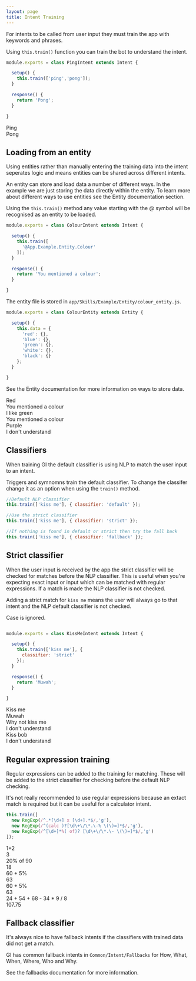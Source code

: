 ```yaml
---
layout: page
title: Intent Training
---
```


For intents to be called from user input they must train the app with keywords and phrases.

Using `this.train()` function you can train the bot to understand the intent.

~~~javascript
module.exports = class PingIntent extends Intent {

  setup() {
    this.train(['ping','pong']);
  }

  response() {
    return 'Pong';
  }

}
~~~

<div class="chat" markdown="0">
  <div class="user"><span>Ping</span></div>
  <div class="bot"><span>Pong</span></div>
</div>


## Loading from an entity

Using entities rather than manually entering the training data into the intent seperates logic and means entities can be shared across different intents.

An entity can store and load data a number of different ways. In the example we are just storing the data directly within the entity. To learn more about different ways to use entities see the Entity documentation section.

Using the `this.train()` method any value starting with the @ symbol will be recognised as an entity to be loaded.

~~~javascript
module.exports = class ColourIntent extends Intent {

  setup() {
    this.train([
      '@App.Example.Entity.Colour'
    ]);
  }

  response() {
    return 'You mentioned a colour';
  }

}
~~~

The entity file is stored in `app/Skills/Example/Entity/colour_entity.js`.

~~~javascript
module.exports = class ColourEntity extends Entity {

  setup() {
    this.data = {
      'red': {},
      'blue': {},
      'green': {},
      'white': {},
      'black': {}
    };
  }

}
~~~

See the Entity documentation for more information on ways to store data.

<div class="chat" markdown="0">
  <div class="user"><span>Red</span></div>
  <div class="bot"><span>You mentioned a colour</span></div>
  <div class="user"><span>I like green</span></div>
  <div class="bot"><span>You mentioned a colour</span></div>
  <div class="user"><span>Purple</span></div>
  <div class="bot"><span>I don't understand</span></div>
</div>



## Classifiers

When training GI the default classifier is using NLP to match the user input to an intent.

Triggers and symnomns train the default classifier. To change the classifer change it as an option when using the `train()` method.


~~~javascript
//Default NLP classifier
this.train(['kiss me'], { classifier: 'default' });

//Use the strict classifier
this.train(['kiss me'], { classifier: 'strict' });

//If nothing is found in default or strict then try the fall back
this.train(['kiss me'], { classifier: 'fallback' });
~~~

## Strict classifier

When the user input is received by the app the strict classifier will be checked for matches before the NLP classifier. This is useful when you're expecting exact input or input which can be matched with regular expressions. If a match is made the NLP classifier is not checked.

Adding a strict match for `kiss me` means the user will always go to that intent and the NLP default classifier is not checked.

Case is ignored.

~~~javascript

module.exports = class KissMeIntent extends Intent {

  setup() {
    this.train(['kiss me'], {
      classifier: 'strict'
    });
  }

  response() {
    return 'Muwah';
  }

}
~~~

<div class="chat" markdown="0">
  <div class="user"><span>Kiss me</span></div>
  <div class="bot"><span>Muwah</span></div>
  <div class="user"><span>Why not kiss me</span></div>
  <div class="bot"><span>I don't understand</span></div>
  <div class="user"><span>Kiss bob</span></div>
  <div class="bot"><span>I don't understand</span></div>
</div>


## Regular expression training

Regular expressions can be added to the training for matching. These will be added to the strict classifier for checking before the default NLP checking.

It's not really recommended to use regular expressions because an extact match is required but it can be useful for a calculator intent.

~~~javascript
this.train([
  new RegExp(/^.*[\d+] x [\d+].*$/,'g'),
  new RegExp(/^(calc )?[\d\+\/\*.\-% \(\)=]*$/,'g'),
  new RegExp(/^[\d+]*%( of)? [\d\+\/\*.\- \(\)=]*$/,'g')
]);
~~~


<div class="chat" markdown="0">
  <div class="user"><span>1+2</span></div>
  <div class="bot"><span>3</span></div>

  <div class="user"><span>20% of 90</span></div>
  <div class="bot"><span>18</span></div>

  <div class="user"><span>60 + 5%</span></div>
  <div class="bot"><span>63</span></div>

  <div class="user"><span>60 + 5%</span></div>
  <div class="bot"><span>63</span></div>

  <div class="user"><span>24 + 54 + 68 - 34 * 9 / 8</span></div>
  <div class="bot"><span>107.75</span></div>
</div>




## Fallback classifier

It's always nice to have fallback intents if the classifiers with trained data did not get a match.

GI has common fallback intents in `Common/Intent/Fallbacks` for How, What, When, Where, Who and Why.

See the fallbacks documentation for more information.
